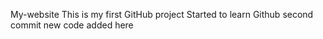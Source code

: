 My-website
This is my first GitHub project 
Started to learn Github
second commit 
new code added here
